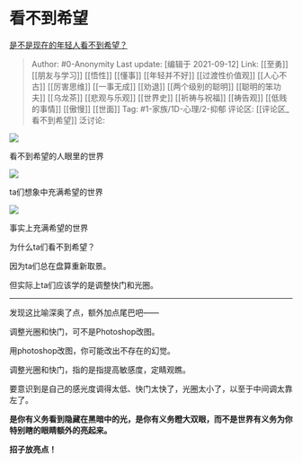 # 看不到希望
[是不是现在的年轻人看不到希望？](https://www.zhihu.com/question/478099053/answer/2117262132)

> Author: #0-Anonymity
> Last update: [编辑于 2021-09-12]
> Link: [[至勇]] [[朋友与学习]] [[悟性]] [[懂事]] [[年轻并不好]] [[过渡性价值观]] [[人心不古]] [[厉害思维]] [[一事无成]] [[劝退]] [[两个级别的聪明]] [[聪明的笨功夫]] [[乌龙茶]] [[悲观与乐观]] [[世界史]] [[祈祷与祝福]] [[祷告观]] [[低贱的事情]] [[傲慢]] [[世面]]
> Tag: #1-家族/1D-心理/2-抑郁
> 评论区: [[评论区_看不到希望]]
> 泛讨论:

![](https://pic1.zhimg.com/50/v2-6a146ba577e4bf62b4f5255c6edb14f0_720w.jpg?source=1940ef5c)

看不到希望的人眼里的世界

![](https://pic1.zhimg.com/50/v2-9f8eab039e9ce4f6cae5913b83de547b_720w.jpg?source=1940ef5c)

ta们想象中充满希望的世界

![](https://pic2.zhimg.com/50/v2-d59611d405afa66ceb307a90b32f6b24_720w.jpg?source=1940ef5c)

事实上充满希望的世界

为什么ta们看不到希望？

因为ta们总在盘算重新取景。

但实际上ta们应该学的是调整快门和光圈。

---

发现这比喻深奥了点，额外加点尾巴吧——

调整光圈和快门，可不是Photoshop改图。

用photoshop改图，你可能改出不存在的幻觉。

调整光圈和快门，指的是指提高敏感度，定睛观瞧。

要意识到是自己的感光度调得太低、快门太快了，光圈太小了，以至于中间调太靠左了。

**是你有义务看到隐藏在黑暗中的光，是你有义务瞪大双眼，而不是世界有义务为你特别瞎的眼睛额外的亮起来。**

**招子放亮点！**
